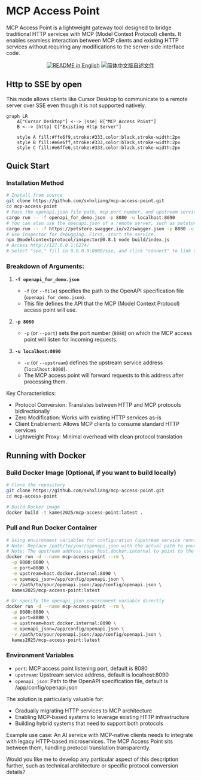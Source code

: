 # MCP Access Point

MCP Access Point is a lightweight gateway tool designed to bridge traditional HTTP services with MCP (Model Context Protocol) clients. It enables seamless interaction between MCP clients and existing HTTP services without requiring any modifications to the server-side interface code.

<p align="center">
  <a href="./README.md"><img alt="README in English" src="https://img.shields.io/badge/English-d9d9d9"></a>
  <a href="./README_CN.md"><img alt="简体中文版自述文件" src="https://img.shields.io/badge/简体中文-d9d9d9"></a>

</p>

## Http to SSE by open
This mode allows clients like Cursor Desktop to communicate to a remote server over SSE even though it is not supported natively.

```mermaid
graph LR
    A["Cursor Desktop"] <--> |sse| B["MCP Access Point"]
    B <--> |http| C["Existing Http Server"]

    style A fill:#ffe6f9,stroke:#333,color:black,stroke-width:2px
    style B fill:#e6e6ff,stroke:#333,color:black,stroke-width:2px
    style C fill:#e6ffe6,stroke:#333,color:black,stroke-width:2px
```

## Quick Start  

### Installation Method  
```bash  
# Install from source  
git clone https://github.com/sxhxliang/mcp-access-point.git  
cd mcp-access-point  
# Pass the openapi.json file path, mcp port number, and upstream service address  
cargo run -- -f openapi_for_demo.json -p 8080 -u localhost:8090
# You can also use the openapi.json of a remote server, such as petstore.swagger.io for demonstration purposes.
cargo run -- -f https://petstore.swagger.io/v2/swagger.json -p 8080 -u localhost:8090
# Use inspector for debugging. First, start the service.  
npx @modelcontextprotocol/inspector@0.8.1 node build/index.js  
# Access http://127.0.0.1:6274/  
# Select "see," fill in 0.0.0.0:8080/sse, and click "connect" to link to the service.  
```

### Breakdown of Arguments:  
1. **`-f openapi_for_demo.json`**  
   - `-f` (or `--file`) specifies the path to the OpenAPI specification file (`openapi_for_demo.json`).  
   - This file defines the API that the MCP (Model Context Protocol) access point will use.  

2. **`-p 8080`**  
   - `-p` (or `--port`) sets the port number (`8080`) on which the MCP access point will listen for incoming requests.  

3. **`-u localhost:8090`**  
   - `-u` (or `--upstream`) defines the upstream service address (`localhost:8090`).  
   - The MCP access point will forward requests to this address after processing them.  

Key Characteristics:
- Protocol Conversion: Translates between HTTP and MCP protocols bidirectionally
- Zero Modification: Works with existing HTTP services as-is
- Client Enablement: Allows MCP clients to consume standard HTTP services
- Lightweight Proxy: Minimal overhead with clean protocol translation

## Running with Docker

### Build Docker Image (Optional, if you want to build locally)
```bash
# Clone the repository
git clone https://github.com/sxhxliang/mcp-access-point.git
cd mcp-access-point

# Build Docker image
docker build -t kames2025/mcp-access-point:latest .
```

### Pull and Run Docker Container
```bash
# Using environment variables for configuration (upstream service running on host)
# Note: Replace /path/to/your/openapi.json with the actual path to your local OpenAPI file
# Note: The upstream address uses host.docker.internal to point to the host machine. If this doesn't work, try the host's LAN IP address.
docker run -d --name mcp-access-point --rm \
  -p 8080:8080 \
  -e port=8080 \
  -e upstream=host.docker.internal:8090 \
  -e openapi_json=/app/config/openapi.json \
  -v /path/to/your/openapi.json:/app/config/openapi.json \
  kames2025/mcp-access-point:latest

# Or specify the openapi_json environment variable directly
docker run -d --name mcp-access-point --rm \
  -p 8080:8080 \
  -e port=8080 \
  -e upstream=host.docker.internal:8090 \
  -e openapi_json=/app/config/openapi.json \
  -v /path/to/your/openapi.json:/app/config/openapi.json \
  kames2025/mcp-access-point:latest
```

### Environment Variables
- `port`: MCP access point listening port, default is 8080
- `upstream`: Upstream service address, default is localhost:8090
- `openapi_json`: Path to the OpenAPI specification file, default is /app/config/openapi.json

The solution is particularly valuable for:
- Gradually migrating HTTP services to MCP architecture
- Enabling MCP-based systems to leverage existing HTTP infrastructure
- Building hybrid systems that need to support both protocols

Example use case:
An AI service with MCP-native clients needs to integrate with legacy HTTP-based microservices. The MCP Access Point sits between them, handling protocol translation transparently.

Would you like me to develop any particular aspect of this description further, such as technical architecture or specific protocol conversion details?

